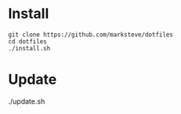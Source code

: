 # Install
```
git clone https://github.com/marksteve/dotfiles
cd dotfiles
./install.sh
```

# Update
./update.sh
